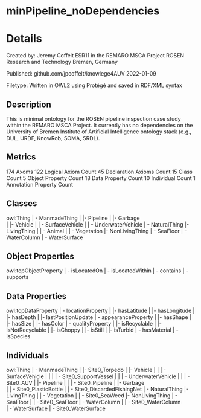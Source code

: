 # minPipeline_noDependencies

# Details

Created by:
    Jeremy Coffelt
    ESR11 in the REMARO MSCA Project
    ROSEN Research and Technology
    Bremen, Germany

Published:
    github.com/jpcoffelt/knowlege4AUV
    2022-01-09

Filetype:
    Written in OWL2 using Protégé and saved in RDF/XML syntax

## Description

This is minimal ontology for the ROSEN pipeline inspection case study within the REMARO MSCA Project. It currently has no dependencies on the University of Bremen Institute of Artificial Intelligence ontology stack (e.g., DUL, URDF, KnowRob, SOMA, SRDL).

## Metrics

174 Axoms
122 Logical Axiom Count
45  Declaration Axioms Count
15  Class Count
5   Object Property Count
18  Data Property Count
10  Individual Count
1   Annotation Property Count

## Classes

owl:Thing
    | - ManmadeThing
    |       |- Pipeline
    |       |- Garbage     
    |       |- Vehicle
    |               | - SurfaceVehicle
    |               | - UnderwaterVehicle
    | - NaturalThing
            |- LivingThing
            |       | - Animal
            |       | - Vegetation
            |- NonLivingThing
                    | - SeaFloor
                    | - WaterColumn
                    | - WaterSurface

## Object Properties

owl:topObjectProperty
    | - isLocatedOn
    | - isLocatedWithin
    | - contains
    | - supports

## Data Properties

owl:topDataProperty
    | - locationProperty
    |       |- hasLatitude
    |       |- hasLongitude
    |       |- hasDepth
    |       |- lastPositionUpdate
    | - appearanceProperty
    |       |- hasShape
    |       |- hasSize
    |       |- hasColor
    | - qualityProperty
    |       |- isRecyclable
    |       |- isNotRecyclable
    |       |- isChoppy
    |       |- isStill
    |       |- isTurbid
    | - hasMaterial
    | - isSpecies

## Individuals

owl:Thing
    | - ManmadeThing
    |       |- Site0_Torpedo
    |       |- Vehicle
    |       |       | - SurfaceVehicle
    |       |       |       | - Site0_SupportVessel
    |       |       | - UnderwaterVehicle
    |       |               | - Site0_AUV
    |       |- Pipeline
    |       |       | - Site0_Pipeline 
    |       |- Garbage  
    |               | - Site0_PlasticBottle 
    |               | - Site0_DiscardedFishingNet 
    | - NaturalThing
            |- LivingThing
            |       | - Vegetation
            |               | - Site0_SeaWeed
            |- NonLivingThing
                    | - SeaFloor
                    |       | - Site0_SeaFloor
                    | - WaterColumn
                    |       | - Site0_WaterColumn    
                    | - WaterSurface
                            | - Site0_WaterSurface                  